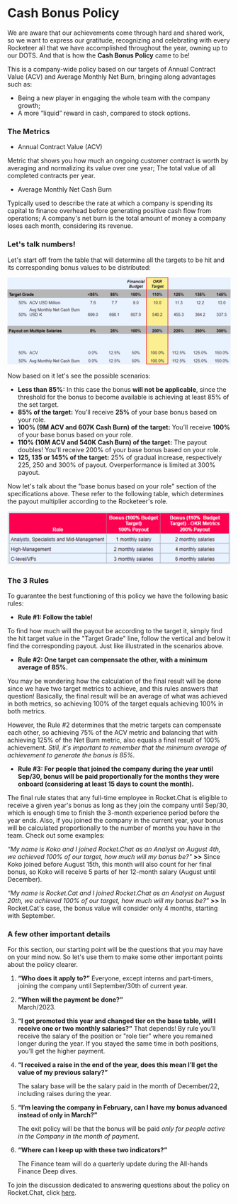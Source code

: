 # Cash Bonus Policy

We are aware that our achievements come through hard and shared work, so we want to express our gratitude, recognizing and celebrating with every Rocketeer all that we have accomplished throughout the year, owning up to our DOTS. And that is how the **Cash Bonus Policy** came to be!

This is a company-wide policy based on our targets of Annual Contract Value (ACV) and Average Monthly Net Burn, bringing along advantages such as:

* Being a new player in engaging the whole team with the company growth;
* A more “liquid” reward in cash, compared to stock options.

### The Metrics

* Annual Contract Value (ACV)

Metric that shows you how much an ongoing customer contract is worth by averaging and normalizing its value over one year; The total value of all completed contracts per year.

* Average Monthly Net Cash Burn

Typically used to describe the rate at which a company is spending its capital to finance overhead before generating positive cash flow from operations; A company's net burn is the total amount of money a company loses each month, considering its revenue.

### Let's talk numbers!

Let's start off from the table that will determine all the targets to be hit and its corresponding bonus values to be distributed:

![](<../../.gitbook/assets/Screenshot from 2022-02-21 16-21-45.png>)

Now based on it let's see the possible scenarios:

* **Less than 85%:** In this case the bonus **will not be applicable**, since the threshold for the bonus to become available is achieving at least 85% of the set target.&#x20;
* **85% of the target:** You’ll receive **25%** of your base bonus based on your role.&#x20;
* **100% (9M ACV and 607K Cash Burn) of the target:** You’ll receive **100%** of your base bonus based on your role.
* **110% (10M ACV and 540K Cash Burn) of the target:** The payout doubles! You'll receive 200% of your base bonus based on your role.
* **125, 135 or 145% of the target:** 25% of gradual increase, respectively 225, 250 and 300% of payout. Overperformance is limited at 300% payout.

Now let's talk about the "base bonus based on your role" section of the specifications above. These refer to the following table, which determines the payout multiplier according to the Rocketeer's role.

![](<../../.gitbook/assets/Screenshot from 2022-02-21 16-23-59.png>)

### The 3 Rules

To guarantee the best functioning of this policy we have the following basic rules:

* **Rule #1: Follow the table!**

To find how much will the payout be according to the target it, simply find the hit target value in the "Target Grade" line, follow the vertical and below it find the corresponding payout. Just like illustrated in the scenarios above.

* **Rule #2: One target can compensate the other, with a minimum average of 85%.**

You may be wondering how the calculation of the final result will be done since we have two target metrics to achieve, and this rules answers that question! Basically, the final result will be an average of what was achieved in both metrics, so achieving 100% of the target equals achieving 100% in both metrics.

However, the Rule #2 determines that the metric targets can compensate each other, so achieving 75% of the ACV metric and balancing that with achieving 125% of the Net Burn metric, also equals a final result of 100% achievement. _Still, it's important to remember that the minimum average of achievement to generate the bonus is 85%._

* **Rule #3: For people that joined the company during the year until Sep/30, bonus will be paid proportionally for the months they were onboard (considering at least 15 days to count the month).**

The final rule states that any full-time employee in Rocket.Chat is eligible to receive a given year's bonus as long as they join the company until Sep/30, which is enough time to finish the 3-month experience period before the year ends. Also, if you joined the company in the current year, your bonus will be calculated proportionally to the number of months you have in the team. Check out some examples:

_“My name is Koko and I joined Rocket.Chat as an Analyst on August 4th, we achieved 100% of our target, how much will my bonus be?"_ **>>** Since Koko joined before August 15th, this month will also count for her final bonus, so Koko will receive 5 parts of her 12-month salary (August until December).

_“My name is Rocket.Cat and I joined Rocket.Chat as an Analyst on August 20th, we achieved 100% of our target, how much will my bonus be?”_ **>>** In Rocket.Cat's case, the bonus value will consider only 4 months, starting with September.

### A few other important details

For this section, our starting point will be the questions that you may have on your mind now. So let's use them to make some other important points about the policy clearer.

1. **“Who does it apply to?”** Everyone, except interns and part-timers, joining the company until September/30th of current year.
2. **“When will the payment be done?”**\
   March/2023.
3. **“I got promoted this year and changed tier on the base table, will I receive one or two monthly salaries?”** That depends! By rule you’ll receive the salary of the position or "role tier" where you remained longer during the year. If you stayed the same time in both positions, you’ll get the higher payment.
4.  **“I received a raise in the end of the year, does this mean I’ll get the value of my previous salary?”**

    The salary base will be the salary paid in the month of December/22, including raises during the year.
5.  **“I’m leaving the company in February, can I have my bonus advanced instead of only in March?”**

    The exit policy will be that the bonus will be paid _only for people active in the Company in the month of payment_.
6.  **“Where can I keep up with these two indicators?”**

    The Finance team will do a quarterly update during the All-hands Finance Deep dives.

To join the discussion dedicated to answering questions about the policy on Rocket.Chat, click [here](https://go.rocket.chat/invite?host=open.rocket.chat\&path=invite%2FtYXQNR).
